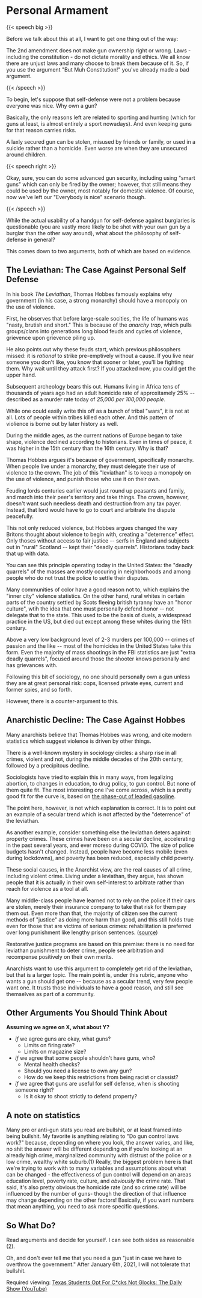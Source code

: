 # Personal Armament

<script>document.getElementById("freedomMenu").open = true;</script>

{{< speech big >}}

Before we talk about this at all, I want to get one thing out of the way:

The 2nd amendment does not make gun ownership right or wrong. Laws - including the constitution - do not dictate morality and ethics. We all know there are unjust laws and many choose to break them because of it. So, if you use the argument "But Muh Constitution!" you've already made a bad argument.

{{< /speech >}}

To begin, let's suppose that self-defense were not a problem because everyone was nice. Why own a gun?

Basically, the only reasons left are related to sporting and hunting (which for guns at least, is almost entirely a sport nowadays). And even keeping guns for that reason carries risks.

A laxly secured gun can be stolen, misused by friends or family, or used in a suicide rather than a homicide. Even worse are when they are unsecured around children.

{{< speech right >}}

Okay, sure, you can do some advanced gun security, including using "smart guns" which can only be fired by the owner; however, that still means they could be used by the owner, most notably for domestic violence. Of course, now we've left our "Everybody is nice" scenario though.

{{< /speech >}}

While the actual usability of a handgun for self-defense against burglaries is questionable (you are vastly more likely to be shot with your own gun by a burglar than the other way around), what about the philosophy of self-defense in general?

This comes down to two arguments, both of which are based on evidence.

## The Leviathan: The Case Against Personal Self Defense

In his book *The Leviathan*, Thomas Hobbes famously explains why government (in his case, a strong monarchy) should have a monopoly on the use of violence.

First, he observes that before large-scale socities, the life of humans was "nasty, brutish and short." This is because of the *anarchy trap*, which pulls groups/clans into generations long blood feuds and cycles of violence, grievence upon grievence piling up.

He also points out why these feuds start, which previous philosophers missed: it is *rational* to strike pre-emptively without a cause. If you live near someone you don't like, you know that sooner or later, you'll be fighting them. Why wait until they attack first? If you attacked now, you could get the upper hand.

Subsequent archeology bears this out. Humans living in Africa tens of thousands of years ago had an adult homicide rate of approxitamely 25% -- described as a murder rate today of *25,000 per 100,000 people*.

While one could easily write this off as a bunch of tribal "wars", it is not at all. Lots of people within tribes killed each other. And this pattern of violience is borne out by later history as well.

During the middle ages, as the current nations of Europe began to take shape, violence declined according to historians. Even in times of peace, it was higher in the 15th century than the 16th century. Why is that?

Thomas Hobbes argues it's because of government, specifically monarchy. When people live under a monarchy, they must delegate their use of violence to the crown. The job of this "leviathan" is to keep a monopoly on the use of violence, and punish those who use it on their own.

Feuding lords centuries earlier would just round up peasants and family, and march into their peer's territory and take things. The crown, however, doesn't want such needless death and destruction from any tax payer. Instead, that lord would have to go to court and arbitrate the dispute peacefully.

This not only reduced violence, but Hobbes argues changed the way Britons thought about violence to begin with, creating a "deterrence" effect. Only thoses without access to fair justice -- serfs in England and subjects out in "rural" Scotland -- kept their "deadly quarrels". Historians today back that up with data.

You can see this principle operating today in the United States: the "deadly quarrels" of the masses are mostly occuring in neighborhoods and among people who do not trust the police to settle their disputes.

Many communities of color have a good reason not to, which explains the "inner city" violence statistics. On the other hand, rural whites in certain parts of the country settled by Scots fleeing british tyranny have an "honor culture", wtih the idea that one must personally defend honor -- not delegate that to the state. This used to be the basis of duels, a widespread practice in the US, but died out except among these whites during the 19th century.

Above a very low background level of 2-3 murders per 100,000 -- crimes of passion and the like -- most of the homicides in the United States take this form. Even the majority of mass shootings in the FBI statistics are just "extra deadly quarrels", focused around those the shooter knows personally and has grievances with.

Following this bit of sociology, no one should personally own a gun unless they are at great personal risk: cops, licensed private eyes, current and former spies, and so forth.

However, there is a counter-argument to this.

## Anarchistic Decline: The Case Against Hobbes

Many anarchists believe that Thomas Hobbes was wrong, and cite modern statistics which suggest violence is driven by other things.

There is a well-known mystery in sociology circles: a sharp rise in all crimes, violent and not, during the middle decades of the 20th century, followed by a precipitous decline.

Sociologists have tried to explain this in many ways, from legalizing abortion, to changes in education, to drug policy, to gun control. But none of them quite fit. The most interesting one I've come across, which is a pretty good fit for the curve is, based on [the phase-out of leaded gasoline](https://jwreyes.people.amherst.edu/papers/LeadCrimeBEJEAP.pdf).

The point here, however, is not which explanation is correct. It is to point out an example of a secular trend which is not affected by the "deterrence" of the leviathan.

As another example, consider something else the leviathan deters against: property crimes. These crimes have been on a secular decline, accelerating in the past several years, and ever moreso during COVID. The size of police budgets hasn't changed. Instead, people have become less mobile (even during lockdowns), and poverty has been reduced, especially child poverty.

These social causes, in the Anarchist view, are the real causes of all crime, including violent crime. Living under a leviathan, they argue, has shown people that it is actually in their own self-interest to arbitrate rather than reach for violence as a tool at all.

Many middle-class people have learned not to rely on the police if their cars are stolen, merely their insurance company to take that risk for them pay them out. Even more than that, the majority of citizen see the current methods of "justice" as doing more harm than good, and this still holds true even for those that are victims of serious crimes: rehabilitation is preferred over long punishment like lengthy prison sentences. ([source](https://allianceforsafetyandjustice.org/wp-content/uploads/documents/Crime%20Survivors%20Speak%20Report.pdf))

<!--almost a third of murder victims did not want the state to "avenge them", and would be fine with the murderer not going to prison for decades so long as they understood who they hurt and what they did.-->

Restorative justice programs are based on this premise: there is no need for leviathan punishment to deter crime, people see arbitration and recompense positively on their own merits.

Anarchists want to use this argument to completely get rid of the leviathan, but that is a larger topic. The main point is, under this rubric, anyone who wants a gun should get one -- because as a secular trend, very few people want one. It trusts those individuals to have a good reason, and still see themselves as part of a community.

## Other Arguments You Should Think About

**Assuming we agree on X, what about Y?**

* *if* we agree guns are okay, what guns?
  * Limits on firing rate?
  * Limits on magazine size?
* *if* we agree that some people shouldn't have guns, who?
  * Mental health checks?
  * Should you need a license to own any gun?
  * How do we keep this restrictions from being racist or classist?
* *if* we agree that guns are useful for self defense, when is shooting someone right?
  * Is it okay to shoot strictly to defend property?

## A note on statistics

Many pro or anti-gun stats you read are bullshit, or at least framed into being bullshit. My favorite is anything relating to "Do gun control laws work?" because, depending on where you look, the answer varies, and like, no shit the answer will be different depending on if you're looking at an already high crime, marginalized community with distrust of the police or a low crime, wealthy white suburb.<a class="ptr">(1)</a> Really, the biggest problem here is that we're trying to work with to many variables and assumptions about what can be changed - the effectiveness of gun control will depend on an areas education level, poverty rate, culture, and *obviously* the crime rate. That said, it's also pretty obvious the homicide rate (and so crime rate) will be influenced by the number of guns- though the direction of that influence may change depending on the other factors! Basically, if you want numbers that mean anything, you need to ask more specific questions.

## So What Do?

Read arguments and decide for yourself. I can see both sides as reasonable <a class="ptr">(2)</a>.

Oh, and don't ever tell me that you need a gun "just in case we have to overthrow the government." After January 6th, 2021, I will not tolerate that bullshit.

Required viewing: [Texas Students Opt For C*cks Not Glocks: The Daily Show (YouTube)](https://www.youtube.com/watch?v=UbJKhvmshGs)

<ol hidden id="footnotes">
    <li>This also brings up the question of "Are Gun Control Laws Racist?" if they're heavily targeted at minority neighborhoods, and yeah, that's a legitimate point. in 2021, the Rittenhouse case (where a white, 17yo openly carried an AR-15 shot into a crowd that was protesting the death of Jacob Blake, a black man that was murdered by police, was ultimately fonud not guilty) makes an interesting point of the disparity between the treatment of gun ownersip based on skin color. That said, while it is possible for gun control laws to be racist directly - such as targetting specific neighboorhods - it is more likely that the law is written well intentioned but executed with prejudice, such as when MLK was denied a concealed carry permit even after his house had been firebombed. This moves the question into one about police and executive branch refrom though, which isn't the point of this section.</li>
    <li>...sort of reasonable. Unfettered, you can buy an AR-15 at any WalMart with no background check is obviously crazy. Similarly, saying absolutely no guns ever isn't really right, as many people do enjoy them for sport, even at shooting ranges which are nutritiously incredibly safe. I really don't think many people are arguing for either extreme though, so really all I ask is that you give it some real thought and consider where you fall on that spectrum.<li>
</ol>